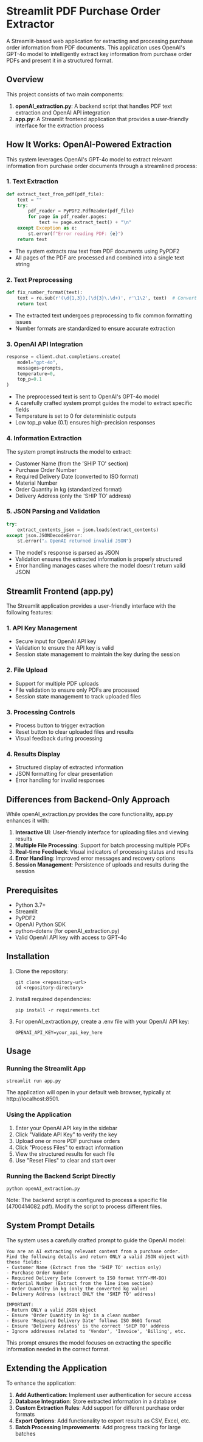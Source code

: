 # Streamlit PDF Purchase Order Extractor

A Streamlit-based web application for extracting and processing purchase order information from PDF documents. This application uses OpenAI's GPT-4o model to intelligently extract key information from purchase order PDFs and present it in a structured format.

## Overview

This project consists of two main components:

1. **openAI_extraction.py**: A backend script that handles PDF text extraction and OpenAI API integration
2. **app.py**: A Streamlit frontend application that provides a user-friendly interface for the extraction process

## How It Works: OpenAI-Powered Extraction

This system leverages OpenAI's GPT-4o model to extract relevant information from purchase order documents through a streamlined process:

### 1. Text Extraction

```python
def extract_text_from_pdf(pdf_file):
    text = ""
    try:
        pdf_reader = PyPDF2.PdfReader(pdf_file)
        for page in pdf_reader.pages:
            text += page.extract_text() + "\n"
    except Exception as e:
        st.error(f"Error reading PDF: {e}")
    return text
```

- The system extracts raw text from PDF documents using PyPDF2
- All pages of the PDF are processed and combined into a single text string

### 2. Text Preprocessing

```python
def fix_number_format(text):
    text = re.sub(r'(\d{1,3}),(\d{3}\.\d+)', r'\1\2', text)  # Convert "41,976.050" → "41976.050"
    return text
```

- The extracted text undergoes preprocessing to fix common formatting issues
- Number formats are standardized to ensure accurate extraction

### 3. OpenAI API Integration

```python
response = client.chat.completions.create(
    model="gpt-4o",
    messages=prompts,
    temperature=0,
    top_p=0.1
)
```

- The preprocessed text is sent to OpenAI's GPT-4o model
- A carefully crafted system prompt guides the model to extract specific fields
- Temperature is set to 0 for deterministic outputs
- Low top_p value (0.1) ensures high-precision responses

### 4. Information Extraction

The system prompt instructs the model to extract:
- Customer Name (from the 'SHIP TO' section)
- Purchase Order Number
- Required Delivery Date (converted to ISO format)
- Material Number
- Order Quantity in kg (standardized format)
- Delivery Address (only the 'SHIP TO' address)

### 5. JSON Parsing and Validation

```python
try:
    extract_contents_json = json.loads(extract_contents)
except json.JSONDecodeError:
    st.error("⚠ OpenAI returned invalid JSON")
```

- The model's response is parsed as JSON
- Validation ensures the extracted information is properly structured
- Error handling manages cases where the model doesn't return valid JSON

## Streamlit Frontend (app.py)

The Streamlit application provides a user-friendly interface with the following features:

### 1. API Key Management

- Secure input for OpenAI API key
- Validation to ensure the API key is valid
- Session state management to maintain the key during the session

### 2. File Upload

- Support for multiple PDF uploads
- File validation to ensure only PDFs are processed
- Session state management to track uploaded files

### 3. Processing Controls

- Process button to trigger extraction
- Reset button to clear uploaded files and results
- Visual feedback during processing

### 4. Results Display

- Structured display of extracted information
- JSON formatting for clear presentation
- Error handling for invalid responses

## Differences from Backend-Only Approach

While openAI_extraction.py provides the core functionality, app.py enhances it with:

1. **Interactive UI**: User-friendly interface for uploading files and viewing results
2. **Multiple File Processing**: Support for batch processing multiple PDFs
3. **Real-time Feedback**: Visual indicators of processing status and results
4. **Error Handling**: Improved error messages and recovery options
5. **Session Management**: Persistence of uploads and results during the session

## Prerequisites

- Python 3.7+
- Streamlit
- PyPDF2
- OpenAI Python SDK
- python-dotenv (for openAI_extraction.py)
- Valid OpenAI API key with access to GPT-4o

## Installation

1. Clone the repository:
   ```
   git clone <repository-url>
   cd <repository-directory>
   ```

2. Install required dependencies:
   ```
   pip install -r requirements.txt
   ```

3. For openAI_extraction.py, create a .env file with your OpenAI API key:
   ```
   OPENAI_API_KEY=your_api_key_here
   ```

## Usage

### Running the Streamlit App

```
streamlit run app.py
```

The application will open in your default web browser, typically at http://localhost:8501.

### Using the Application

1. Enter your OpenAI API key in the sidebar
2. Click "Validate API Key" to verify the key
3. Upload one or more PDF purchase orders
4. Click "Process Files" to extract information
5. View the structured results for each file
6. Use "Reset Files" to clear and start over

### Running the Backend Script Directly

```
python openAI_extraction.py
```

Note: The backend script is configured to process a specific file (4700414082.pdf). Modify the script to process different files.

## System Prompt Details

The system uses a carefully crafted prompt to guide the OpenAI model:

```
You are an AI extracting relevant content from a purchase order.
Find the following details and return ONLY a valid JSON object with these fields:
- Customer Name (Extract from the 'SHIP TO' section only)
- Purchase Order Number
- Required Delivery Date (convert to ISO format YYYY-MM-DD)
- Material Number (Extract from the line item section)
- Order Quantity in kg (only the converted kg value)
- Delivery Address (extract ONLY the 'SHIP TO' address)

IMPORTANT:
- Return ONLY a valid JSON object
- Ensure 'Order Quantity in kg' is a clean number
- Ensure 'Required Delivery Date' follows ISO 8601 format
- Ensure 'Delivery Address' is the correct 'SHIP TO' address
- Ignore addresses related to 'Vendor', 'Invoice', 'Billing', etc.
```

This prompt ensures the model focuses on extracting the specific information needed in the correct format.

## Extending the Application

To enhance the application:

1. **Add Authentication**: Implement user authentication for secure access
2. **Database Integration**: Store extracted information in a database
3. **Custom Extraction Rules**: Add support for different purchase order formats
4. **Export Options**: Add functionality to export results as CSV, Excel, etc.
5. **Batch Processing Improvements**: Add progress tracking for large batches
